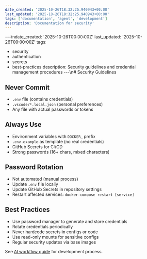 ```yaml
---
date_created: '2025-10-26T18:32:25.940943+00:00'
last_updated: '2025-10-26T18:32:25.940943+00:00'
tags: ['documentation', 'agent', 'development']
description: 'Documentation for security'
---
```


---\ndate_created: '2025-10-26T00:00:00Z'
last_updated: '2025-10-26T00:00:00Z'
tags:

- security
- authentication
- secrets
- best-practices
  description: Security guidelines and credential management procedures
  ---\n# Security Guidelines

## Never Commit

- `.env` file (contains credentials)
- `.vscode/*.local.json` (personal preferences)
- Any file with actual passwords or tokens

## Always Use

- Environment variables with `DOCKER_` prefix
- `.env.example` as template (no real credentials)
- GitHub Secrets for CI/CD
- Strong passwords (16+ chars, mixed characters)

## Password Rotation

- Not automated (manual process)
- Update `.env` file locally
- Update GitHub Secrets in repository settings
- Restart affected services: `docker-compose restart [service]`

## Best Practices

- Use password manager to generate and store credentials
- Rotate credentials periodically
- Never hardcode secrets in configs or code
- Use read-only mounts for sensitive configs
- Regular security updates via base images

See [AI workflow guide](workflow.md) for development process.
